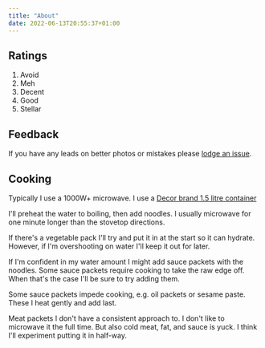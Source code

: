 ```yaml
---
title: "About"
date: 2022-06-13T20:55:37+01:00
---
```


## Ratings

1. Avoid
2. Meh
3. Decent
4. Good
5. Stellar

## Feedback

If you have any leads on better photos or mistakes please
[lodge an issue](https://github.com/arichtman/food.richtman.au/issues/new/choose).

## Cooking

Typically I use a 1000W+ microwave.
I use a [Decor brand 1.5 litre container](https://www.decor.com.au/product/microsafe-round-steaming-rack-1-5-l/)

I'll preheat the water to boiling, then add noodles.
I usually microwave for one minute longer than the stovetop directions.

If there's a vegetable pack I'll try and put it in at the start so it can hydrate.
However, if I'm overshooting on water I'll keep it out for later.

If I'm confident in my water amount I might add sauce packets with the noodles.
Some sauce packets require cooking to take the raw edge off.
When that's the case I'll be sure to try adding them.

Some sauce packets impede cooking, e.g. oil packets or sesame paste.
These I heat gently and add last.

Meat packets I don't have a consistent approach to.
I don't like to microwave it the full time.
But also cold meat, fat, and sauce is yuck.
I think I'll experiment putting it in half-way.
